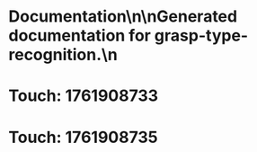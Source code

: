 # Documentation\n\nGenerated documentation for grasp-type-recognition.\n

# Touch: 1761908733

# Touch: 1761908735
